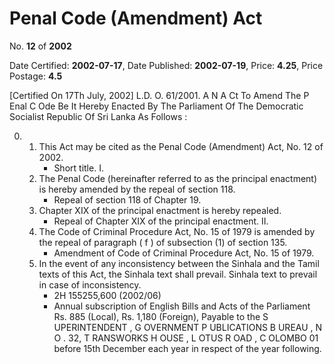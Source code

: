 # Penal Code (Amendment) Act

No. **12** of **2002**

Date Certified: **2002-07-17**, Date Published: **2002-07-19**, Price: **4.25**, Price Postage: **4.5**

[Certified On 17Th July, 2002]
L.D.  O. 61/2001.
A N  A Ct   To   Amend   The  P Enal  C Ode
Be It Hereby Enacted By The Parliament Of The Democratic Socialist Republic Of Sri Lanka As Follows :

0. 
    1. This Act may be cited as the  Penal Code (Amendment) Act, No. 12 of 2002.
        - Short title.
I. 
    2. The Penal Code (hereinafter referred to as  the principal enactment) is hereby amended by the repeal of section 118.
        - Repeal of section 118 of Chapter 19.
    3. Chapter XIX of the principal enactment is hereby repealed.
        - Repeal of Chapter XIX of the principal enactment.
II. 
    4. The Code of Criminal Procedure Act, No. 15 of 1979 is amended by the repeal of paragraph ( f ) of subsection (1) of section 135.
        - Amendment of Code of Criminal Procedure Act, No. 15 of 1979.
    5. In the event of any inconsistency between the Sinhala and the Tamil texts of this Act, the Sinhala text shall prevail. Sinhala text to prevail in case of inconsistency.
        - 2H 155255,600 (2002/06)
        - Annual subscription of English Bills and Acts of the Parliament Rs. 885 (Local), Rs. 1,180 (Foreign), Payable to the S UPERINTENDENT , G OVERNMENT  P UBLICATIONS  B UREAU , N O . 32, T RANSWORKS   H OUSE ,  L OTUS   R OAD ,  C OLOMBO  01  before  15th  December  each  year  in   respect  of the year following.